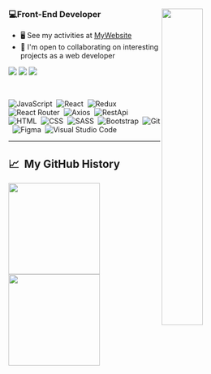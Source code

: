 <div id="header" >
  

<img src="https://user-images.githubusercontent.com/48680310/197483585-9c0e16ba-cda5-494d-a2ef-a90754eb2ac7.gif" width="40%" align="right" />


### 💻Front-End Developer
        
*   🖥️  See my activities at [MyWebsite](https://mohammadzolghadr.ir)
*   🤝  I'm open to collaborating on interesting projects as a web developer
<p align="left">
<a href="https://linkedin.com/in/mohammad-zolghadr"><img src="https://img.shields.io/badge/-LinkedIn-0077B5?style=flat&logo=Linkedin&logoColor=white"/></a>
<a href="mailto:z.mohammad.zol9978@gmail.com"><img src="https://img.shields.io/badge/-Gmail-D14836?style=flat&logo=Gmail&logoColor=white"/></a>
<a href="https://instagram.com/mozo.plus"><img src="https://img.shields.io/badge/-Instagram-A50B5E?style=flat&logo=Instagram&logoColor=white"/></a>
</p>

</br>

</div>


![JavaScript](https://img.shields.io/badge/-JavaScript-05122A?style=for-the-badge&logo=javascript)&nbsp;
![React](https://img.shields.io/badge/-React-05122A?style=for-the-badge&logo=react)&nbsp;
![Redux](https://img.shields.io/badge/-Redux-05122A?style=for-the-badge&logo=redux&logoColor=764ABC)&nbsp;
![React Router](https://img.shields.io/badge/-ReactRouter-05122A?style=for-the-badge&logo=reactRouter&logoColor=FF4154)&nbsp;
![Axios](https://img.shields.io/badge/-Axios-05122A?style=for-the-badge&logo=axios)&nbsp;
![RestApi](https://img.shields.io/badge/-RestApi-05122A?style=for-the-badge&logo=restApi)&nbsp;
![HTML](https://img.shields.io/badge/-HTML-05122A?style=for-the-badge&logo=HTML5)&nbsp;
![CSS](https://img.shields.io/badge/-CSS-05122A?style=for-the-badge&logo=CSS3&logoColor=1572B6)&nbsp;
![SASS](https://img.shields.io/badge/-SASS-05122A?style=for-the-badge&logo=sass&logoColor=CC6699)&nbsp;
![Bootstrap](https://img.shields.io/badge/-Bootstrap-05122A?style=for-the-badge&logo=bootstrap&logoColor=563D7C)&nbsp;
![Git](https://img.shields.io/badge/-Git-05122A?style=for-the-badge&logo=git)&nbsp;
![Figma](https://img.shields.io/badge/-Figma-05122A?style=for-the-badge&logo=figma)&nbsp;
![Visual Studio Code](https://img.shields.io/badge/-Visual%20Studio%20Code-05122A?style=for-the-badge&logo=visual-studio-code&logoColor=007ACC)&nbsp;


---

<h2> 📈 &nbsp;My GitHub History</h2>
<a href="https://github.com/mohammad-zolghadr">
  <img height="180em" src="https://github-readme-stats.vercel.app/api?username=mohammad-zolghadr&theme=algolia&show_icons=true" />
  <img height="180em" src="https://github-readme-stats.vercel.app/api/top-langs/?username=mohammad-zolghadr&theme=algolia&layout=compact" />
</a>  


